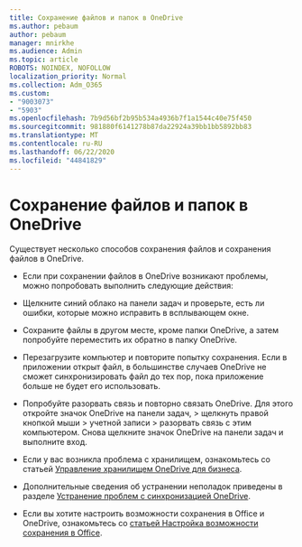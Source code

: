 ```yaml
---
title: Сохранение файлов и папок в OneDrive
ms.author: pebaum
author: pebaum
manager: mnirkhe
ms.audience: Admin
ms.topic: article
ROBOTS: NOINDEX, NOFOLLOW
localization_priority: Normal
ms.collection: Adm_O365
ms.custom:
- "9003073"
- "5903"
ms.openlocfilehash: 7b9d56bf2b95b534a4936b7f1a1544c40e75f450
ms.sourcegitcommit: 981880f6141278b87da22924a39bb1bb5892bb83
ms.translationtype: MT
ms.contentlocale: ru-RU
ms.lasthandoff: 06/22/2020
ms.locfileid: "44841829"
---
```

# <a name="saving-files-and-folders-to-onedrive"></a>Сохранение файлов и папок в OneDrive

Существует несколько способов сохранения файлов и сохранения файлов в OneDrive.

- Если при сохранении файлов в OneDrive возникают проблемы, можно попробовать выполнить следующие действия:

- Щелкните синий облако на панели задач и проверьте, есть ли ошибки, которые можно исправить в всплывающем окне.
- Сохраните файлы в другом месте, кроме папки OneDrive, а затем попробуйте переместить их обратно в папку OneDrive.
- Перезагрузите компьютер и повторите попытку сохранения. Если в приложении открыт файл, в большинстве случаев OneDrive не сможет синхронизировать файл до тех пор, пока приложение больше не будет его использовать.
- Попробуйте разорвать связь и повторно связать OneDrive. Для этого откройте значок OneDrive на панели задач, > щелкнуть правой кнопкой мыши > учетной записи > разорвать связь с этим компьютером. Снова щелкните значок OneDrive на панели задач и выполните вход.
- Если у вас возникла проблема с хранилищем, ознакомьтесь со статьей [Управление хранилищем OneDrive для бизнеса](https://support.microsoft.com/office/31519161-059c-4764-b6f8-f5cd29f7fe68).
- Дополнительные сведения об устранении неполадок приведены в разделе [Устранение проблем с синхронизацией OneDrive](https://docs.microsoft.com/alchemyinsights/fix-onedrive-sync-issues).  
- Если вы хотите настроить возможности сохранения в Office и OneDrive, ознакомьтесь со [статьей Настройка возможности сохранения в Office](https://support.microsoft.com/office/786200a7-f5f2-4d26-a3ae-b78c60dd5d3b).
